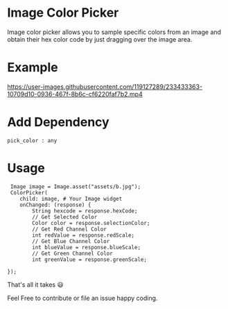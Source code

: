 #  Image Color Picker

Image color picker allows you to sample specific colors from an image and obtain their hex color code by just dragging over the image area.



# Example 






https://user-images.githubusercontent.com/119127289/233433363-10709d10-0936-467f-8b6c-cf6220faf7b2.mp4





# Add Dependency
```
pick_color : any
```


# Usage 

```
 Image image = Image.asset("assets/b.jpg");
 ColorPicker(
    child: image, # Your Image widget
    onChanged: (response) {
        String hexcode = response.hexCode;
        // Get Selected Color
        Color color = response.selectionColor;
        // Get Red Channel Color
        int redValue = response.redScale;
        // Get Blue Channel Color
        int blueValue = response.blueScale;
        // Get Green Channel Color
        int greenValue = response.greenScale;  
                  
});    
```


That's all it takes 😃

Feel Free to contribute or file an issue happy coding.


